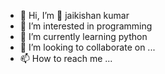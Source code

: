 - 👋 Hi, I’m 🎩 jaikishan kumar
- 👀 I’m interested in programming
- 🌱 I’m currently learning python
- 💞️ I’m looking to collaborate on ...
- 📫 How to reach me ... 

<!---
jk-exe/jk-exe is a ✨ special ✨ repository because its `README.md` (this file) appears on your GitHub profile.
You can click the Preview link to take a look at your changes.
--->
